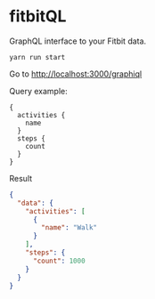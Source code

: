 # fitbitQL
GraphQL interface to your Fitbit data.

`yarn run start`

Go to [http://localhost:3000/graphiql](http://localhost:3000/graphiql)

Query example:

```
{
  activities {
    name
  }
  steps {
    count
  }
}
```

Result

```json
{
  "data": {
    "activities": [
      {
        "name": "Walk"
      }
    ],
    "steps": {
      "count": 1000
    }
  }
}
```

